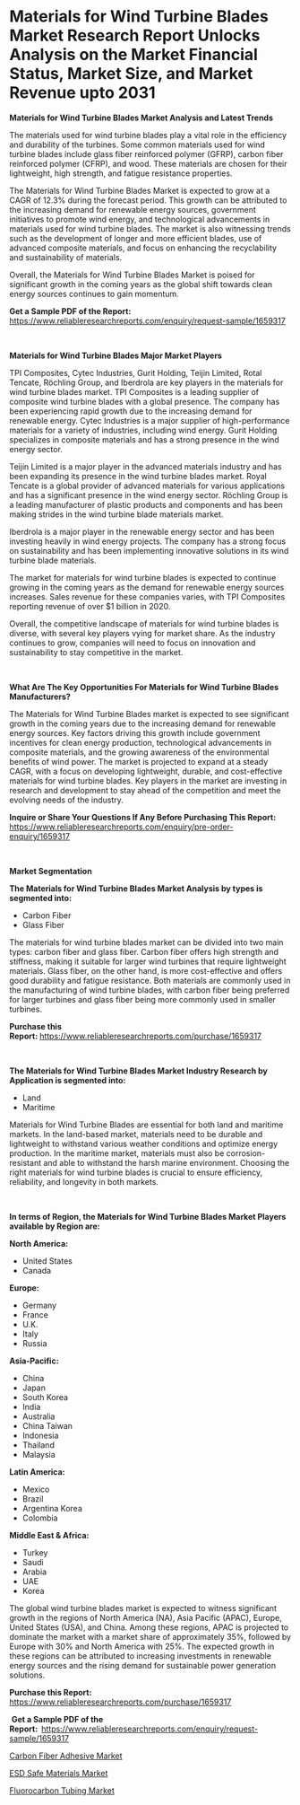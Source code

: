 <p><h1>Materials for Wind Turbine Blades Market Research Report Unlocks Analysis on the Market Financial Status, Market Size, and Market Revenue upto 2031</h1></p><p><strong>Materials for Wind Turbine Blades Market Analysis and Latest Trends</strong></p>
<p><p>The materials used for wind turbine blades play a vital role in the efficiency and durability of the turbines. Some common materials used for wind turbine blades include glass fiber reinforced polymer (GFRP), carbon fiber reinforced polymer (CFRP), and wood. These materials are chosen for their lightweight, high strength, and fatigue resistance properties.</p><p>The Materials for Wind Turbine Blades Market is expected to grow at a CAGR of 12.3% during the forecast period. This growth can be attributed to the increasing demand for renewable energy sources, government initiatives to promote wind energy, and technological advancements in materials used for wind turbine blades. The market is also witnessing trends such as the development of longer and more efficient blades, use of advanced composite materials, and focus on enhancing the recyclability and sustainability of materials.</p><p>Overall, the Materials for Wind Turbine Blades Market is poised for significant growth in the coming years as the global shift towards clean energy sources continues to gain momentum.</p></p>
<p><strong>Get a Sample PDF of the Report:&nbsp;</strong> <a href="https://www.reliableresearchreports.com/enquiry/request-sample/1659317">https://www.reliableresearchreports.com/enquiry/request-sample/1659317</a></p>
<p>&nbsp;</p>
<p><strong>Materials for Wind Turbine Blades Major Market Players</strong></p>
<p><p>TPI Composites, Cytec Industries, Gurit Holding, Teijin Limited, Rotal Tencate, Röchling Group, and Iberdrola are key players in the materials for wind turbine blades market. TPI Composites is a leading supplier of composite wind turbine blades with a global presence. The company has been experiencing rapid growth due to the increasing demand for renewable energy. Cytec Industries is a major supplier of high-performance materials for a variety of industries, including wind energy. Gurit Holding specializes in composite materials and has a strong presence in the wind energy sector.</p><p>Teijin Limited is a major player in the advanced materials industry and has been expanding its presence in the wind turbine blades market. Royal Tencate is a global provider of advanced materials for various applications and has a significant presence in the wind energy sector. Röchling Group is a leading manufacturer of plastic products and components and has been making strides in the wind turbine blade materials market.</p><p>Iberdrola is a major player in the renewable energy sector and has been investing heavily in wind energy projects. The company has a strong focus on sustainability and has been implementing innovative solutions in its wind turbine blade materials.</p><p>The market for materials for wind turbine blades is expected to continue growing in the coming years as the demand for renewable energy sources increases. Sales revenue for these companies varies, with TPI Composites reporting revenue of over $1 billion in 2020.</p><p>Overall, the competitive landscape of materials for wind turbine blades is diverse, with several key players vying for market share. As the industry continues to grow, companies will need to focus on innovation and sustainability to stay competitive in the market.</p></p>
<p>&nbsp;</p>
<p><strong>What Are The Key Opportunities For Materials for Wind Turbine Blades Manufacturers?</strong></p>
<p><p>The Materials for Wind Turbine Blades market is expected to see significant growth in the coming years due to the increasing demand for renewable energy sources. Key factors driving this growth include government incentives for clean energy production, technological advancements in composite materials, and the growing awareness of the environmental benefits of wind power. The market is projected to expand at a steady CAGR, with a focus on developing lightweight, durable, and cost-effective materials for wind turbine blades. Key players in the market are investing in research and development to stay ahead of the competition and meet the evolving needs of the industry.</p></p>
<p><strong>Inquire or Share Your Questions If Any Before Purchasing This Report:</strong> <a href="https://www.reliableresearchreports.com/enquiry/pre-order-enquiry/1659317">https://www.reliableresearchreports.com/enquiry/pre-order-enquiry/1659317</a></p>
<p>&nbsp;</p>
<p><strong>Market Segmentation</strong></p>
<p><strong>The Materials for Wind Turbine Blades Market Analysis by types is segmented into:</strong></p>
<p><ul><li>Carbon Fiber</li><li>Glass Fiber</li></ul></p>
<p><p>The materials for wind turbine blades market can be divided into two main types: carbon fiber and glass fiber. Carbon fiber offers high strength and stiffness, making it suitable for larger wind turbines that require lightweight materials. Glass fiber, on the other hand, is more cost-effective and offers good durability and fatigue resistance. Both materials are commonly used in the manufacturing of wind turbine blades, with carbon fiber being preferred for larger turbines and glass fiber being more commonly used in smaller turbines.</p></p>
<p><strong>Purchase this Report:&nbsp;</strong><a href="https://www.reliableresearchreports.com/purchase/1659317">https://www.reliableresearchreports.com/purchase/1659317</a></p>
<p>&nbsp;</p>
<p><strong>The Materials for Wind Turbine Blades Market Industry Research by Application is segmented into:</strong></p>
<p><ul><li>Land</li><li>Maritime</li></ul></p>
<p><p>Materials for Wind Turbine Blades are essential for both land and maritime markets. In the land-based market, materials need to be durable and lightweight to withstand various weather conditions and optimize energy production. In the maritime market, materials must also be corrosion-resistant and able to withstand the harsh marine environment. Choosing the right materials for wind turbine blades is crucial to ensure efficiency, reliability, and longevity in both markets.</p></p>
<p>&nbsp;</p>
<p><strong>In terms of Region, the Materials for Wind Turbine Blades Market Players available by Region are:</strong></p>
<p>
    <p> <strong> North America: </strong>
        <ul>
            <li>United States</li>
            <li>Canada</li>
        </ul>
        </p> 
    <p> <strong> Europe: </strong>
        <ul>
            <li>Germany</li>
            <li>France</li>
            <li>U.K.</li>
            <li>Italy</li>
            <li>Russia</li>
        </ul>
        </p> 
    <p> <strong> Asia-Pacific: </strong>
        <ul>
            <li>China</li>
            <li>Japan</li>
            <li>South Korea</li>
            <li>India</li>
            <li>Australia</li>
            <li>China Taiwan</li>
            <li>Indonesia</li>
            <li>Thailand</li>
            <li>Malaysia</li>
        </ul>
        </p> 
    <p> <strong> Latin America: </strong>
        <ul>
            <li>Mexico</li>
            <li>Brazil</li>
            <li>Argentina Korea</li>
            <li>Colombia</li>
        </ul>
        </p> 
    <p> <strong> Middle East & Africa: </strong>
        <ul>
            <li>Turkey</li>
            <li>Saudi</li>
            <li>Arabia</li>
            <li>UAE</li>
            <li>Korea</li>
        </ul>
    </p>
    </p>
<p><p>The global wind turbine blades market is expected to witness significant growth in the regions of North America (NA), Asia Pacific (APAC), Europe, United States (USA), and China. Among these regions, APAC is projected to dominate the market with a market share of approximately 35%, followed by Europe with 30% and North America with 25%. The expected growth in these regions can be attributed to increasing investments in renewable energy sources and the rising demand for sustainable power generation solutions.</p></p>
<p><strong>Purchase this Report: </strong><a href="https://www.reliableresearchreports.com/purchase/1659317">https://www.reliableresearchreports.com/purchase/1659317</a></p>
<p>&nbsp;<strong>Get a Sample PDF of the Report:&nbsp;&nbsp;</strong><a href="https://www.reliableresearchreports.com/enquiry/request-sample/1659317">https://www.reliableresearchreports.com/enquiry/request-sample/1659317</a></p>
<p><strong></strong></p>
<p><p><a href="https://github.com/danielneavesallisons03mba/Market-Research-Report-List-1/blob/main/carbon-fiber-adhesive-market.md">Carbon Fiber Adhesive Market</a></p><p><a href="https://github.com/changoleonlaverguenzanoexiste/Market-Research-Report-List-2/blob/main/esd-safe-materials-market.md">ESD Safe Materials Market</a></p><p><a href="https://github.com/dimitrishawkinswaynenp91rgz/Market-Research-Report-List-1/blob/main/fluorocarbon-tubing-market.md">Fluorocarbon Tubing Market</a></p></p>